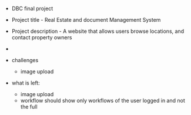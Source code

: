 - DBC final project 
- Project title - Real Estate and document Management System
- Project description - A website that allows users browse locations, and contact property owners
- 


- challenges
    - image upload 
- what is left:     
    - image upload 
    - workflow should show only workflows of the user logged in and not the full